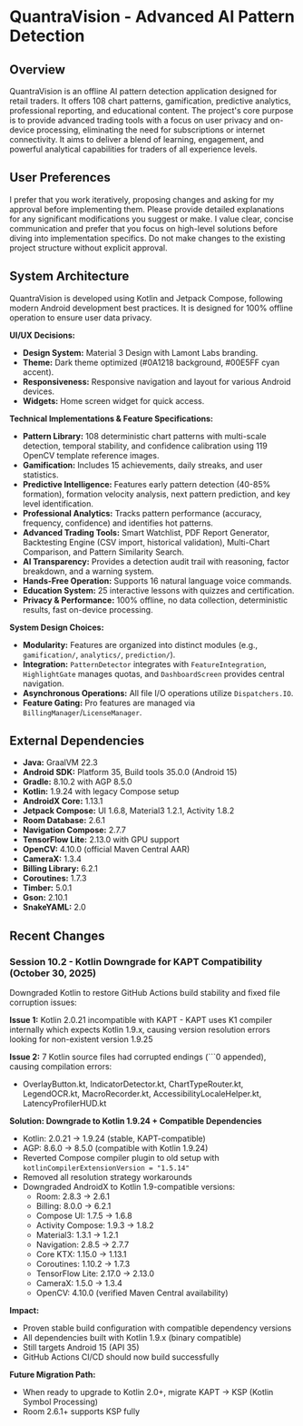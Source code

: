 # QuantraVision - Advanced AI Pattern Detection

## Overview
QuantraVision is an offline AI pattern detection application designed for retail traders. It offers 108 chart patterns, gamification, predictive analytics, professional reporting, and educational content. The project's core purpose is to provide advanced trading tools with a focus on user privacy and on-device processing, eliminating the need for subscriptions or internet connectivity. It aims to deliver a blend of learning, engagement, and powerful analytical capabilities for traders of all experience levels.

## User Preferences
I prefer that you work iteratively, proposing changes and asking for my approval before implementing them. Please provide detailed explanations for any significant modifications you suggest or make. I value clear, concise communication and prefer that you focus on high-level solutions before diving into implementation specifics. Do not make changes to the existing project structure without explicit approval.

## System Architecture
QuantraVision is developed using Kotlin and Jetpack Compose, following modern Android development best practices. It is designed for 100% offline operation to ensure user data privacy.

**UI/UX Decisions:**
-   **Design System:** Material 3 Design with Lamont Labs branding.
-   **Theme:** Dark theme optimized (#0A1218 background, #00E5FF cyan accent).
-   **Responsiveness:** Responsive navigation and layout for various Android devices.
-   **Widgets:** Home screen widget for quick access.

**Technical Implementations & Feature Specifications:**
-   **Pattern Library:** 108 deterministic chart patterns with multi-scale detection, temporal stability, and confidence calibration using 119 OpenCV template reference images.
-   **Gamification:** Includes 15 achievements, daily streaks, and user statistics.
-   **Predictive Intelligence:** Features early pattern detection (40-85% formation), formation velocity analysis, next pattern prediction, and key level identification.
-   **Professional Analytics:** Tracks pattern performance (accuracy, frequency, confidence) and identifies hot patterns.
-   **Advanced Trading Tools:** Smart Watchlist, PDF Report Generator, Backtesting Engine (CSV import, historical validation), Multi-Chart Comparison, and Pattern Similarity Search.
-   **AI Transparency:** Provides a detection audit trail with reasoning, factor breakdown, and a warning system.
-   **Hands-Free Operation:** Supports 16 natural language voice commands.
-   **Education System:** 25 interactive lessons with quizzes and certification.
-   **Privacy & Performance:** 100% offline, no data collection, deterministic results, fast on-device processing.

**System Design Choices:**
-   **Modularity:** Features are organized into distinct modules (e.g., `gamification/`, `analytics/`, `prediction/`).
-   **Integration:** `PatternDetector` integrates with `FeatureIntegration`, `HighlightGate` manages quotas, and `DashboardScreen` provides central navigation.
-   **Asynchronous Operations:** All file I/O operations utilize `Dispatchers.IO`.
-   **Feature Gating:** Pro features are managed via `BillingManager`/`LicenseManager`.

## External Dependencies
-   **Java:** GraalVM 22.3
-   **Android SDK:** Platform 35, Build tools 35.0.0 (Android 15)
-   **Gradle:** 8.10.2 with AGP 8.5.0
-   **Kotlin:** 1.9.24 with legacy Compose setup
-   **AndroidX Core:** 1.13.1
-   **Jetpack Compose:** UI 1.6.8, Material3 1.2.1, Activity 1.8.2
-   **Room Database:** 2.6.1
-   **Navigation Compose:** 2.7.7
-   **TensorFlow Lite:** 2.13.0 with GPU support
-   **OpenCV:** 4.10.0 (official Maven Central AAR)
-   **CameraX:** 1.3.4
-   **Billing Library:** 6.2.1
-   **Coroutines:** 1.7.3
-   **Timber:** 5.0.1
-   **Gson:** 2.10.1
-   **SnakeYAML:** 2.0

## Recent Changes

### Session 10.2 - Kotlin Downgrade for KAPT Compatibility (October 30, 2025)
Downgraded Kotlin to restore GitHub Actions build stability and fixed file corruption issues:

**Issue 1:** Kotlin 2.0.21 incompatible with KAPT - KAPT uses K1 compiler internally which expects Kotlin 1.9.x, causing version resolution errors looking for non-existent version 1.9.25

**Issue 2:** 7 Kotlin source files had corrupted endings (```0 appended), causing compilation errors:
- OverlayButton.kt, IndicatorDetector.kt, ChartTypeRouter.kt, LegendOCR.kt, MacroRecorder.kt, AccessibilityLocaleHelper.kt, LatencyProfilerHUD.kt

**Solution: Downgrade to Kotlin 1.9.24 + Compatible Dependencies**
- Kotlin: 2.0.21 → 1.9.24 (stable, KAPT-compatible)
- AGP: 8.6.0 → 8.5.0 (compatible with Kotlin 1.9.24)
- Reverted Compose compiler plugin to old setup with `kotlinCompilerExtensionVersion = "1.5.14"`
- Removed all resolution strategy workarounds
- Downgraded AndroidX to Kotlin 1.9-compatible versions:
  - Room: 2.8.3 → 2.6.1
  - Billing: 8.0.0 → 6.2.1
  - Compose UI: 1.7.5 → 1.6.8
  - Activity Compose: 1.9.3 → 1.8.2
  - Material3: 1.3.1 → 1.2.1
  - Navigation: 2.8.5 → 2.7.7
  - Core KTX: 1.15.0 → 1.13.1
  - Coroutines: 1.10.2 → 1.7.3
  - TensorFlow Lite: 2.17.0 → 2.13.0
  - CameraX: 1.5.0 → 1.3.4
  - OpenCV: 4.10.0 (verified Maven Central availability)

**Impact:**
- Proven stable build configuration with compatible dependency versions
- All dependencies built with Kotlin 1.9.x (binary compatible)
- Still targets Android 15 (API 35)
- GitHub Actions CI/CD should now build successfully

**Future Migration Path:**
- When ready to upgrade to Kotlin 2.0+, migrate KAPT → KSP (Kotlin Symbol Processing)
- Room 2.6.1+ supports KSP fully
